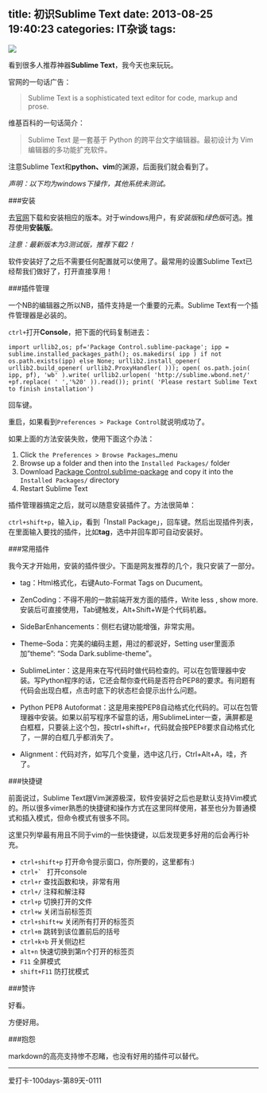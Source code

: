 title: 初识Sublime Text
date: 2013-08-25 19:40:23
categories: IT杂谈
tags:
---
![](http://ww1.sinaimg.cn/large/5e8cb366jw1e7z6jqyv1hj211y0kqwi1.jpg)

看到很多人推荐神器**Sublime Text**，我今天也来玩玩。

官网的一句话广告：

>Sublime Text is a sophisticated text editor for code, markup and prose.

维基百科的一句话简介：

>Sublime Text 是一套基于 Python 的跨平台文字编辑器。最初设计为 Vim 编辑器的多功能扩充软件。

注意Sublime Text和**python、vim**的渊源，后面我们就会看到了。

*声明：以下均为windows下操作，其他系统未测试。*

<!--more-->

###安装

去[官网](http://www.sublimetext.com/)下载和安装相应的版本。对于windows用户，有*安装版*和*绿色版*可选。推荐使用**安装版**。

*注意：最新版本为3测试版，推荐下载2！*

软件安装好了之后不需要任何配置就可以使用了。最常用的设置Sublime Text已经帮我们做好了，打开直接享用！

###插件管理

一个NB的编辑器之所以NB，插件支持是一个重要的元素。Sublime Text有一个插件管理器是必装的。

`ctrl+`打开**Console**，把下面的代码复制进去：

```
import urllib2,os; pf='Package Control.sublime-package'; ipp = sublime.installed_packages_path(); os.makedirs( ipp ) if not os.path.exists(ipp) else None; urllib2.install_opener( urllib2.build_opener( urllib2.ProxyHandler( ))); open( os.path.join( ipp, pf), 'wb' ).write( urllib2.urlopen( 'http://sublime.wbond.net/' +pf.replace( ' ','%20' )).read()); print( 'Please restart Sublime Text to finish installation')
```
回车键。

重启，如果看到`Preferences > Package Control`就说明成功了。

如果上面的方法安装失败，使用下面这个办法：

1. Click `the Preferences > Browse Packages…`menu
2. Browse up a folder and then into the `Installed Packages/` folder
3. Download [Package Control.sublime-package](https://sublime.wbond.net/Package%20Control.sublime-package) and copy it into the `Installed Packages/` directory
4. Restart Sublime Text

插件管理器搞定之后，就可以随意安装插件了。方法很简单：

`ctrl+shift+p`，输入`ip`，看到「Install Package」，回车键。然后出现插件列表，在里面输入要找的插件，比如**tag**，选中并回车即可自动安装好。

###常用插件

我今天才开始用，安装的插件很少。下面是网友推荐的几个，我只安装了一部分。

- tag：Html格式化，右键Auto-Format Tags on Ducument。

- ZenCoding：不得不用的一款前端开发方面的插件，Write less , show more.安装后可直接使用，Tab键触发，Alt+Shift+W是个代码机器。

- SideBarEnhancements：侧栏右键功能增强，非常实用。

- Theme–Soda：完美的编码主题，用过的都说好，Setting user里面添加”theme”: “Soda Dark.sublime-theme”。

- SublimeLinter：这是用来在写代码时做代码检查的。可以在包管理器中安装。写Python程序的话，它还会帮你查代码是否符合PEP8的要求。有问题有代码会出现白框，点击时底下的状态栏会提示出什么问题。

- Python PEP8 Autoformat：这是用来按PEP8自动格式化代码的。可以在包管理器中安装。如果以前写程序不留意的话，用SublimeLinter一查，满屏都是白框框，只要装上这个包，按ctrl+shift+r，代码就会按PEP8要求自动格式化了，一屏的白框几乎都消失了。

- Alignment：代码对齐，如写几个变量，选中这几行，Ctrl+Alt+A，哇，齐了。

###快捷键

前面说过，Sublime Text跟Vim渊源极深，软件安装好之后也是默认支持Vim模式的。所以很多vimer熟悉的快捷键和操作方式在这里同样使用，甚至也分为普通模式和插入模式，但命令模式有很多不同。

这里只列举最有用且不同于vim的一些快捷键，以后发现更多好用的后会再行补充。

- `ctrl+shift+p` 打开命令提示窗口，你所要的，这里都有:)
- ``ctrl+` `` 打开console
- `ctrl+r` 查找函数和块，非常有用
- `ctrl+/` 注释和解注释
- `ctrl+p` 切换打开的文件
- `ctrl+w` 关闭当前标签页
- `ctrl+shift+w` 关闭所有打开的标签页
- `ctrl+m` 跳转到该位置前后的括号
- `ctrl+k+b` 开关侧边栏
- `alt+n` 快速切换到第n个打开的标签页
- `F11` 全屏模式
- `shift+F11` 防打扰模式

###赞许

好看。

方便好用。

###抱怨

markdown的高亮支持惨不忍睹，也没有好用的插件可以替代。

---
爱打卡-100days-第89天-0111

